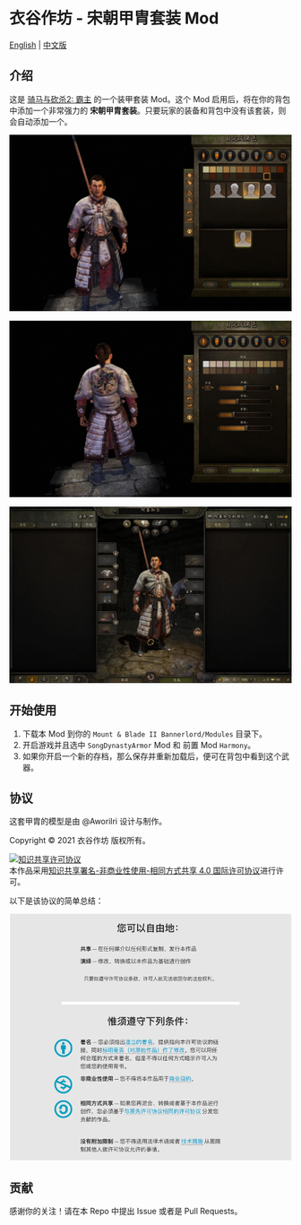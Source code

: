 # 衣谷作坊 - 宋朝甲胄套装 Mod

[English](README.md) | [中文版](README_CN.md)

## 介绍

这是 [骑马与砍杀2: 霸主](https://www.taleworlds.com/en/Games/Bannerlord) 的一个装甲套装 Mod。这个 Mod 启用后，将在你的背包中添加一个非常强力的 **宋朝甲胄套装**。只要玩家的装备和背包中没有该套装，则会自动添加一个。

![Song Dynasty Armor Preview - 1](./doc/Preview1.jpg)

![Song Dynasty Armor Preview - 2](./doc/Preview2.jpg)

![Song Dynasty Armor Preview - 3](./doc/Preview3.jpg)

## 开始使用

1. 下载本 Mod 到你的 `Mount & Blade II Bannerlord/Modules` 目录下。
2. 开启游戏并且选中 `SongDynastyArmor` Mod 和 前置 Mod `Harmony`。
3. 如果你开启一个新的存档，那么保存并重新加载后，便可在背包中看到这个武器。

## 协议

这套甲胄的模型是由 @Aworilri 设计与制作。

Copyright © 2021 衣谷作坊 版权所有。

<a rel="license" href="http://creativecommons.org/licenses/by-nc-sa/4.0/"><img alt="知识共享许可协议" style="border-width:0" src="https://i.creativecommons.org/l/by-nc-sa/4.0/88x31.png" /></a><br />本作品采用<a rel="license" href="http://creativecommons.org/licenses/by-nc-sa/4.0/">知识共享署名-非商业性使用-相同方式共享 4.0 国际许可协议</a>进行许可。

以下是该协议的简单总结：

![CC_BY_NC_SA_Summary_CN](./doc/CC_BY_NC_SA_Summary_CN.png)

## 贡献

感谢你的关注！请在本 Repo 中提出 Issue 或者是 Pull Requests。

